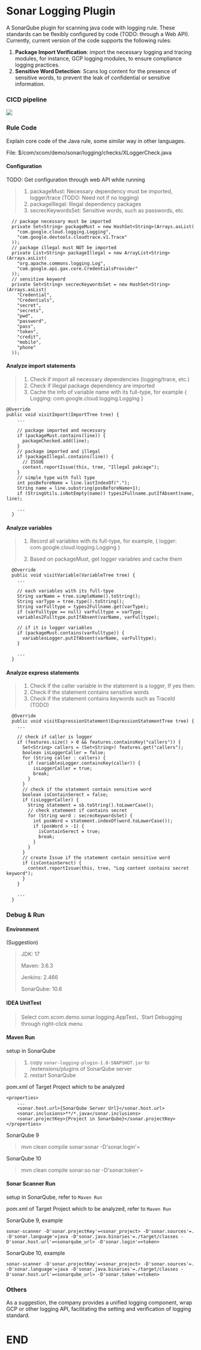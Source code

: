 # Sonar Logging Plugin
A SonarQube plugin for scanning java code with logging rule. These standards can be flexibly configured by code (TODO:  through a Web API).  Currently, current version of the code supports the following rules:

1. **Package Import Verification**: import the necessary logging and tracing modules,  for instance, GCP logging modules, to ensure compliance logging practices.
2. **Sensitive Word Detection**: Scans log content for the presence of sensitive words, to prevent the leak of confidential or sensitive information.

  

  

### CICD pipeline

![](./img_cicd3605.png)









### Rule Code

Explain core code of the Java rule, some similar way in other languages.

File: $/com/xcom/demo/sonar/logging/checks/XLoggerCheck.java



#### Configuration  

TODO: Get configuration through web API while running 

>1. packageMust: Necessary dependency must be imported, logger/trace (TODO: Need not if no logging)
>2. packageIllegal: Illegal dependency packages 
>3. secrecKeywordsSet: Sensitive words, such as passwords, etc.

```
  // package necessary must be imported
  private Set<String> packageMust = new HashSet<String>(Arrays.asList(
    "com.google.cloud.logging.Logging",
    "com.google.devtools.cloudtrace.v1.Trace"
  ));
  // package illegal must NOT be imported
  private List<String> packageIllegal = new ArrayList<String>(Arrays.asList(
    "org.apache.commons.logging.Log",
    "com.google.api.gax.core.CredentialsProvider"
  ));
  // sensitive keyword
  private Set<String> secrecKeywordsSet = new HashSet<String>(Arrays.asList(
    "Credential",
    "Credentials",
    "secret",
    "secrets",
    "pwd",
    "password",
    "pass",
    "token",
    "credit",
    "mobile",
    "phone"
  ));

```



#### Analyze import statements

> 1. Check if import all necessary dependencies (logging/trace, etc.)
> 2. Check if illegal package dependency are imported
> 3. Cache the info of variable name with its full-type, for example
> { Logging: com.google.cloud.logging.Logging }

```
@Override
public void visitImport(ImportTree tree) {
	...
	
	// package imported and necessary
    if (packageMust.contains(line)) {
      packageChecked.add(line);
    }
    // package imported and illegal
    if (packageIllegal.contains(line)) {
      // ISSUE
      context.reportIssue(this, tree, "Illegal pakcage");
    }
    // simple type with full type
    int posBeforeName = line.lastIndexOf(".");
    String name = line.substring(posBeforeName+1);
    if (StringUtils.isNotEmpty(name)) types2Fullname.putIfAbsent(name, line);
    
    ...
  }
```

  

#### Analyze variables

> 1. Record all variables with its full-type, for example,
>    { logger: com.google.cloud.logging.Logging }
>
> 2. Based on packageMust, get logger variables and cache them

```
  @Override
  public void visitVariable(VariableTree tree) {
    ...

    // each variables with its full-tpye
    String varName = tree.simpleName().toString();
    String varType = tree.type().toString();
    String varFulltype = types2Fullname.get(varType);
    if (varFulltype == null) varFulltype = varType;
    variables2Fulltype.putIfAbsent(varName, varFulltype);

    // if it is logger variables
    if (packageMust.contains(varFulltype)) {
      variablesLogger.putIfAbsent(varName, varFulltype);
    }

    ...
  }
```



#### Analyze express statements

> 1. Check if the caller variable in the statement is a logger, If yes then:
> 2. Check if  the statement contains sensitive words
> 3. Check if the statement contains keywords such as TraceId (TODO)

```
  @Override
  public void visitExpressionStatement(ExpressionStatementTree tree) {
    ...

    // check if caller is logger
    if (features.size() > 0 && features.containsKey("callers")) {
      Set<String> callers = (Set<String>) features.get("callers");
      boolean isLoggerCaller = false;
      for (String caller : callers) {
        if (variablesLogger.containsKey(caller)) {
          isLoggerCaller = true;
          break;
        }
      }
      // check if the statement contain sensitive word
      boolean isContainSerect = false;
      if (isLoggerCaller) {
        String statement = sb.toString().toLowerCase();
        // check statement if contains secret
        for (String word : secrecKeywordsSet) {
          int posWord = statement.indexOf(word.toLowerCase());
          if (posWord > -1) {
            isContainSerect = true;
            break;
          }
        }
      }
      // create Issue if the statement contain sensitive word
      if (isContainSerect) {
        context.reportIssue(this, tree, "Log content contains secret keyword");
      }
    }

	...
  }
```









### Debug & Run



#### Environment

(Suggestion)

> JDK: 17
>
> Maven: 3.6.3
>
> Jenkins: 2.466
>
> SonarQube: 10.6





#### IDEA UnitTest

> Select com.xcom.demo.sonar.logging.AppTest，Start Debugging through right-click menu 





#### Maven Run

setup in SonarQube

> 1. copy `sonar-logging-plugin-1.0-SNAPSHOT.jar` to /extensions/plugins of SonarQube server
> 2. restart SonarQube

pom.xml of Target Project which to be analyzed

```
<properties>
	...
    <sonar.host.url>{SonarQube Server Url}</sonar.host.url>
    <sonar.inclusions>**/*.java</sonar.inclusions>
    <sonar.projectKey>{Project in SonarQube}</sonar.projectKey>
</properties>
```

SonarQube 9

> mvn clean compile sonar:sonar  -D'sonar.login'=<token>

SonarQube 10

> mvn clean compile sonar:so nar  -D'sonar.token'=<token>





#### Sonar Scanner Run

setup in SonarQube, refer to `Maven Run`

pom.xml of Target Project which to be analyzed, refer to `Maven Run`

SonarQube 9, example

```
sonar-scanner -D'sonar.projectKey'=<sonar_project> -D'sonar.sources'=. -D'sonar.language'=java -D'sonar.java.binaries'=./target/classes -D'sonar.host.url'=<sonarqube_url> -D'sonar.login'=<token>
```

SonarQube 10, example

```
sonar-scanner -D'sonar.projectKey'=<sonar_project> -D'sonar.sources'=. -D'sonar.language'=java -D'sonar.java.binaries'=./target/classes -D'sonar.host.url'=<sonarqube_url> -D'sonar.token'=<token>
```









### Others



As a suggestion, the company provides a unified logging component, wrap GCP or other logging API, facilitating  the setting and verification of logging standard.









# END
